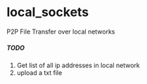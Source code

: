 # local_sockets
P2P File Transfer over local networks

##### TODO
1. Get list of all ip addresses in local network
2. upload a txt file

